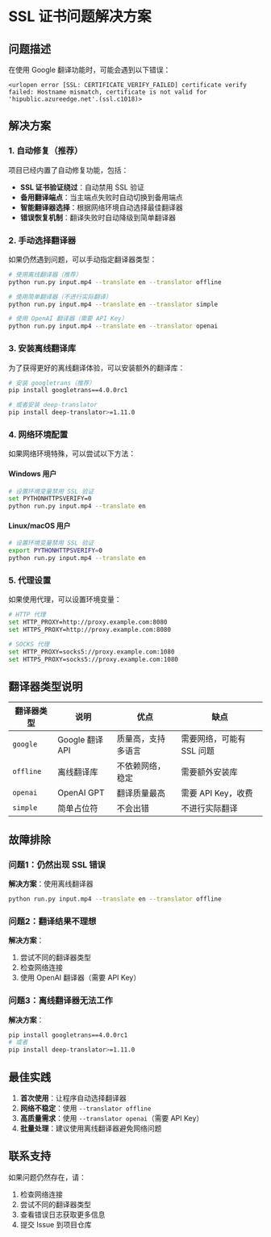 # SSL 证书问题解决方案

## 问题描述

在使用 Google 翻译功能时，可能会遇到以下错误：
```
<urlopen error [SSL: CERTIFICATE_VERIFY_FAILED] certificate verify failed: Hostname mismatch, certificate is not valid for 'hipublic.azureedge.net'.(ssl.c1018)>
```

## 解决方案

### 1. 自动修复（推荐）

项目已经内置了自动修复功能，包括：

- **SSL 证书验证绕过**：自动禁用 SSL 验证
- **备用翻译端点**：当主端点失败时自动切换到备用端点
- **智能翻译器选择**：根据网络环境自动选择最佳翻译器
- **错误恢复机制**：翻译失败时自动降级到简单翻译器

### 2. 手动选择翻译器

如果仍然遇到问题，可以手动指定翻译器类型：

```bash
# 使用离线翻译器（推荐）
python run.py input.mp4 --translate en --translator offline

# 使用简单翻译器（不进行实际翻译）
python run.py input.mp4 --translate en --translator simple

# 使用 OpenAI 翻译器（需要 API Key）
python run.py input.mp4 --translate en --translator openai
```

### 3. 安装离线翻译库

为了获得更好的离线翻译体验，可以安装额外的翻译库：

```bash
# 安装 googletrans（推荐）
pip install googletrans==4.0.0rc1

# 或者安装 deep-translator
pip install deep-translator>=1.11.0
```

### 4. 网络环境配置

如果网络环境特殊，可以尝试以下方法：

#### Windows 用户
```bash
# 设置环境变量禁用 SSL 验证
set PYTHONHTTPSVERIFY=0
python run.py input.mp4 --translate en
```

#### Linux/macOS 用户
```bash
# 设置环境变量禁用 SSL 验证
export PYTHONHTTPSVERIFY=0
python run.py input.mp4 --translate en
```

### 5. 代理设置

如果使用代理，可以设置环境变量：

```bash
# HTTP 代理
set HTTP_PROXY=http://proxy.example.com:8080
set HTTPS_PROXY=http://proxy.example.com:8080

# SOCKS 代理
set HTTP_PROXY=socks5://proxy.example.com:1080
set HTTPS_PROXY=socks5://proxy.example.com:1080
```

## 翻译器类型说明

| 翻译器类型 | 说明 | 优点 | 缺点 |
|------------|------|------|------|
| `google` | Google 翻译 API | 质量高，支持多语言 | 需要网络，可能有 SSL 问题 |
| `offline` | 离线翻译库 | 不依赖网络，稳定 | 需要额外安装库 |
| `openai` | OpenAI GPT | 翻译质量最高 | 需要 API Key，收费 |
| `simple` | 简单占位符 | 不会出错 | 不进行实际翻译 |

## 故障排除

### 问题1：仍然出现 SSL 错误
**解决方案**：使用离线翻译器
```bash
python run.py input.mp4 --translate en --translator offline
```

### 问题2：翻译结果不理想
**解决方案**：
1. 尝试不同的翻译器类型
2. 检查网络连接
3. 使用 OpenAI 翻译器（需要 API Key）

### 问题3：离线翻译器无法工作
**解决方案**：
```bash
pip install googletrans==4.0.0rc1
# 或者
pip install deep-translator>=1.11.0
```

## 最佳实践

1. **首次使用**：让程序自动选择翻译器
2. **网络不稳定**：使用 `--translator offline`
3. **高质量需求**：使用 `--translator openai`（需要 API Key）
4. **批量处理**：建议使用离线翻译器避免网络问题

## 联系支持

如果问题仍然存在，请：
1. 检查网络连接
2. 尝试不同的翻译器类型
3. 查看错误日志获取更多信息
4. 提交 Issue 到项目仓库
